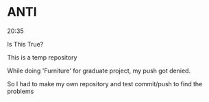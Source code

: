 # ANTI
20:35

Is This True?

This is a temp repository

While doing 'Furniture' for graduate project, my push got denied.

So I had to make my own repository and test commit/push to find the problems

